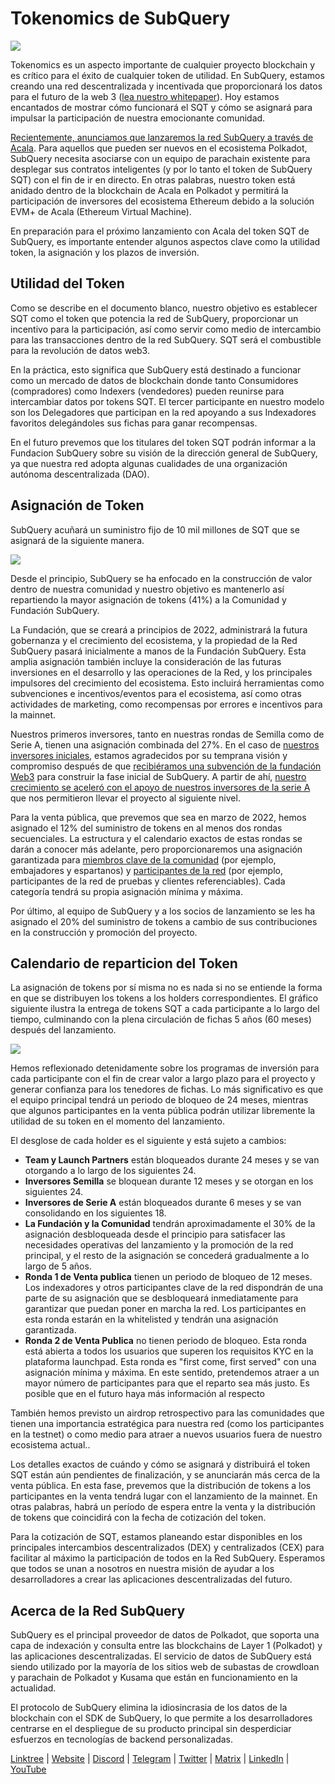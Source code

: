 # Tokenomics de SubQuery

![](https://miro.medium.com/max/1400/1*e42FM0TsNgOM3VacoctOzQ.png)

Tokenomics es un aspecto importante de cualquier proyecto blockchain y es crítico para el éxito de cualquier token de utilidad. En SubQuery, estamos creando una red descentralizada y incentivada que proporcionará los datos para el futuro de la web 3 ([lea nuestro whitepaper](https://static.subquery.network/whitepaper.pdf)). Hoy estamos encantados de mostrar cómo funcionará el SQT y cómo se asignará para impulsar la participación de nuestra emocionante comunidad.

[Recientemente, anunciamos que lanzaremos la red SubQuery a través de Acala](https://subquery.medium.com/the-subquery-network-to-launch-on-acala-decentralising-polkadots-leading-data-indexing-service-8203d686128e). Para aquellos que pueden ser nuevos en el ecosistema Polkadot, SubQuery necesita asociarse con un equipo de parachain existente para desplegar sus contratos inteligentes (y por lo tanto el token de SubQuery SQT) con el fin de ir en directo. En otras palabras, nuestro token está anidado dentro de la blockchain de Acala en Polkadot y permitirá la participación de inversores del ecosistema Ethereum debido a la solución EVM+ de Acala (Ethereum Virtual Machine).

En preparación para el próximo lanzamiento con Acala del token SQT de SubQuery, es importante entender algunos aspectos clave como la utilidad token, la asignación y los plazos de inversión.

## Utilidad del Token

Como se describe en el documento blanco, nuestro objetivo es establecer SQT como el token que potencia la red de SubQuery, proporcionar un incentivo para la participación, así como servir como medio de intercambio para las transacciones dentro de la red SubQuery. SQT será el combustible para la revolución de datos web3.

En la práctica, esto significa que SubQuery está destinado a funcionar como un mercado de datos de blockchain donde tanto Consumidores (compradores) como Indexers (vendedores) pueden reunirse para intercambiar datos por tokens SQT. El tercer participante en nuestro modelo son los Delegadores que participan en la red apoyando a sus Indexadores favoritos delegándoles sus fichas para ganar recompensas.

En el futuro prevemos que los titulares del token SQT podrán informar a la Fundacion SubQuery sobre su visión de la dirección general de SubQuery, ya que nuestra red adopta algunas cualidades de una organización autónoma descentralizada (DAO).

## Asignación de Token

SubQuery acuñará un suministro fijo de 10 mil millones de SQT que se asignará de la siguiente manera.

![](https://miro.medium.com/max/1400/0*eG2TM3J0NZDaT14m)

Desde el principio, SubQuery se ha enfocado en la construcción de valor dentro de nuestra comunidad y nuestro objetivo es mantenerlo así repartiendo la mayor asignación de tokens (41%) a la Comunidad y Fundación SubQuery.

La Fundación, que se creará a principios de 2022, administrará la futura gobernanza y el crecimiento del ecosistema, y la propiedad de la Red SubQuery pasará inicialmente a manos de la Fundación SubQuery. Esta amplia asignación también incluye la consideración de las futuras inversiones en el desarrollo y las operaciones de la Red, y los principales impulsores del crecimiento del ecosistema. Esto incluirá herramientas como subvenciones e incentivos/eventos para el ecosistema, así como otras actividades de marketing, como recompensas por errores e incentivos para la mainnet.

Nuestros primeros inversores, tanto en nuestras rondas de Semilla como de Serie A, tienen una asignación combinada del 27%. En el caso de [nuestros inversores iniciales](https://subquery.medium.com/subquery-raises-1-8m-seed-round-for-future-expansion-3348c1f2a931), estamos agradecidos por su temprana visión y compromiso después de que [recibiéramos una subvención de la fundación Web3](https://subquery.medium.com/subquery-delivers-its-open-source-sdk-following-a-web3-foundation-grant-20da26ae87f) para construir la fase inicial de SubQuery. A partir de ahí, [nuestro crecimiento se aceleró con el apoyo de nuestros inversores de la serie A](https://subquery.medium.com/series-a-1abed6c1c2af) que nos permitieron llevar el proyecto al siguiente nivel.

Para la venta pública, que prevemos que sea en marzo de 2022, hemos asignado el 12% del suministro de tokens en al menos dos rondas secuenciales. La estructura y el calendario exactos de estas rondas se darán a conocer más adelante, pero proporcionaremos una asignación garantizada para [miembros clave de la comunidad](https://subquery.medium.com/introducing-the-subquery-ambassador-program-aa82613ab804) (por ejemplo, embajadores y espartanos) y [participantes de la red](https://subquery.medium.com/subquery-extends-invitation-to-indexing-community-348fb2f589e1) (por ejemplo, participantes de la red de pruebas y clientes referenciables). Cada categoría tendrá su propia asignación mínima y máxima.

Por último, al equipo de SubQuery y a los socios de lanzamiento se les ha asignado el 20% del suministro de tokens a cambio de sus contribuciones en la construcción y promoción del proyecto.

## Calendario de reparticion del Token

La asignación de tokens por sí misma no es nada si no se entiende la forma en que se distribuyen los tokens a los holders correspondientes. El gráfico siguiente ilustra la entrega de tokens SQT a cada participante a lo largo del tiempo, culminando con la plena circulación de fichas 5 años (60 meses) después del lanzamiento.

![](https://miro.medium.com/max/1400/0*mfIBkH4SjFZgGuIq)

Hemos reflexionado detenidamente sobre los programas de inversión para cada participante con el fin de crear valor a largo plazo para el proyecto y generar confianza para los tenedores de fichas. Lo más significativo es que el equipo principal tendrá un periodo de bloqueo de 24 meses, mientras que algunos participantes en la venta pública podrán utilizar libremente la utilidad de su token en el momento del lanzamiento.

El desglose de cada holder es el siguiente y está sujeto a cambios:

-  **Team y Launch Partners** están bloqueados durante 24 meses y se van otorgando a lo largo de los siguientes 24.
-  **Inversores Semilla** se bloquean durante 12 meses y se otorgan en los siguientes 24.
-  **Inversores de Serie A** están bloqueados durante 6 meses y se van consolidando en los siguientes 18.
-  **La Fundación y la Comunidad** tendrán aproximadamente el 30% de la asignación desbloqueada desde el principio para satisfacer las necesidades operativas del lanzamiento y la promoción de la red principal, y el resto de la asignación se concederá gradualmente a lo largo de 5 años.
-  **Ronda 1 de Venta publica** tienen un periodo de bloqueo de 12 meses. Los indexadores y otros participantes clave de la red dispondrán de una parte de su asignación que se desbloqueará inmediatamente para garantizar que puedan poner en marcha la red. Los participantes en esta ronda estarán en la whitelisted y tendrán una asignación garantizada.
-  **Ronda 2 de Venta Publica** no tienen periodo de bloqueo. Esta ronda está abierta a todos los usuarios que superen los requisitos KYC en la plataforma launchpad. Esta ronda es "first come, first served" con una asignación mínima y máxima. En este sentido, pretendemos atraer a un mayor número de participantes para que el reparto sea más justo. Es posible que en el futuro haya más información al respecto

También hemos previsto un airdrop retrospectivo para las comunidades que tienen una importancia estratégica para nuestra red (como los participantes en la testnet) o como medio para atraer a nuevos usuarios fuera de nuestro ecosistema actual..

Los detalles exactos de cuándo y cómo se asignará y distribuirá el token SQT están aún pendientes de finalización, y se anunciarán más cerca de la venta pública. En esta fase, prevemos que la distribución de tokens a los participantes en la venta tendrá lugar con el lanzamiento de la mainnet. En otras palabras, habrá un período de espera entre la venta y la distribución de tokens que coincidirá con la fecha de cotización del token.

Para la cotización de SQT, estamos planeando estar disponibles en los principales intercambios descentralizados (DEX) y centralizados (CEX) para facilitar al máximo la participación de todos en la Red SubQuery. Esperamos que todos se unan a nosotros en nuestra misión de ayudar a los desarrolladores a crear las aplicaciones descentralizadas del futuro.

## Acerca de la Red SubQuery

SubQuery es el principal proveedor de datos de Polkadot, que soporta una capa de indexación y consulta entre las blockchains de Layer 1 (Polkadot) y las aplicaciones descentralizadas. El servicio de datos de SubQuery está siendo utilizado por la mayoría de los sitios web de subastas de crowdloan y parachain de Polkadot y Kusama que están en funcionamiento en la actualidad.

El protocolo de SubQuery elimina la idiosincrasia de los datos de la blockchain con el SDK de SubQuery, lo que permite a los desarrolladores centrarse en el despliegue de su producto principal sin desperdiciar esfuerzos en tecnologías de backend personalizadas.

​​​​[Linktree](https://linktr.ee/subquerynetwork) | [Website](https://subquery.network/) | [Discord](https://discord.com/invite/78zg8aBSMG) | [Telegram](https://t.me/subquerynetwork) | [Twitter](https://twitter.com/subquerynetwork) | [Matrix](https://matrix.to/#/#subquery:matrix.org) | [LinkedIn](https://www.linkedin.com/company/subquery) | [YouTube](https://www.youtube.com/channel/UCi1a6NUUjegcLHDFLr7CqLw)
